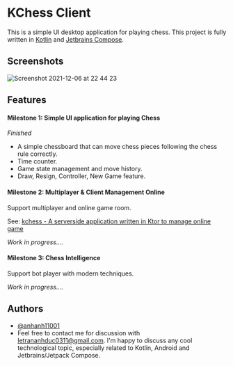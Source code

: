 
# KChess Client

This is a simple UI desktop application for playing chess. This project is fully written in [Kotlin](https://kotlinlang.org/) and [Jetbrains Compose](https://github.com/JetBrains/compose-jb).

## Screenshots

![Screenshot 2021-12-06 at 22 44 23](https://user-images.githubusercontent.com/36192582/144929613-c9a1a995-808e-459a-940f-ea6667835028.png)


## Features

#### Milestone 1: Simple UI application for playing Chess

*Finished* 

- A simple chessboard that can move chess pieces following the chess rule correctly.
- Time counter.
- Game state management and move history.
- Draw, Resign, Controller, New Game feature.

#### Milestone 2: Multiplayer & Client Management Online
Support multiplayer and online game room.

See: [kchess - A serverside application written in Ktor to manage online game](https://github.com/anhanh11001/kchess)

*Work in progress....*


#### Milestone 3: Chess Intelligence
Support bot player with modern techniques.

*Work in progress....*

## Authors

- [@anhanh11001](https://www.github.com/anhanh11001)
- Feel free to contact me for discussion with letrananhduc0311@gmail.com. I'm happy to discuss any cool technological topic, especially related to Kotlin, Android and Jetbrains/Jetpack Compose.


